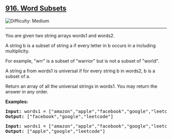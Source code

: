
<h2><a href="https://leetcode.com/problems/word-subsets/?envType=daily-question&envId=2025-01-10">916. Word Subsets
</a></h2> <img src='https://img.shields.io/badge/Difficulty-Medium-orange' alt='Difficulty: Medium' /><hr>

<p>You are given two string arrays words1 and words2.</p>
<p>A string b is a subset of string a if every letter in b occurs in a including multiplicity.</p>
<p>For example, "wrr" is a subset of "warrior" but is not a subset of "world".</p>
<p>A string a from words1 is universal if for every string b in words2, b is a subset of a.</p>
<p>Return an array of all the universal strings in words1. You may return the answer in any order.</p>

<b>Examples:</b>

<pre>
<b>Input:</b> words1 = ["amazon","apple","facebook","google","leetcode"], words2 = ["e","o"]
<b>Output:</b> ["facebook","google","leetcode"]
</pre>

<pre>
<b>Input:</b> words1 = ["amazon","apple","facebook","google","leetcode"], words2 = ["l","e"]
<b>Output:</b> ["apple","google","leetcode"]
</pre>








